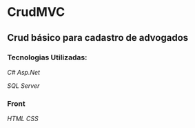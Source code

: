 # CrudMVC

## Crud básico para cadastro de advogados


### Tecnologias Utilizadas:

*C# Asp.Net*

*SQL Server*


### Front

*HTML*
*CSS*

